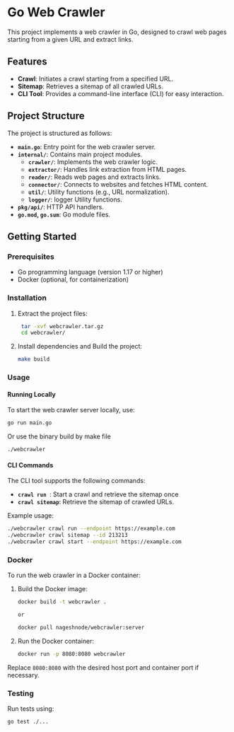 # Go Web Crawler

This project implements a web crawler in Go, designed to crawl web pages starting from a given URL and extract links.

## Features

- **Crawl**: Initiates a crawl starting from a specified URL.
- **Sitemap**: Retrieves a sitemap of all crawled URLs.
- **CLI Tool**: Provides a command-line interface (CLI) for easy interaction.

## Project Structure

The project is structured as follows:

- **`main.go`**: Entry point for the web crawler server.
- **`internal/`**: Contains main project modules.
  - **`crawler/`**: Implements the web crawler logic.
  - **`extractor/`**: Handles link extraction from HTML pages.
  - **`reader/`**: Reads web pages and extracts links.
  - **`connector/`**: Connects to websites and fetches HTML content.
  - **`util/`**: Utility functions (e.g., URL normalization).
  - **`logger/`**: logger Utility functions.
- **`pkg/api/`**: HTTP API handlers.
- **`go.mod`, `go.sum`**: Go module files.

## Getting Started

### Prerequisites

- Go programming language (version 1.17 or higher)
- Docker (optional, for containerization)

### Installation

1. Extract the project files:

   ```bash
    tar -xvf webcrawler.tar.gz
    cd webcrawler/
   ```

2. Install dependencies and Build the project:

   ```bash
   make build
   ```

### Usage

#### Running Locally

To start the web crawler server locally, use:

```bash
go run main.go
```
Or use the binary build by make file
```
./webcrawler
```

#### CLI Commands

The CLI tool supports the following commands:

- **`crawl run `**:  Start a crawl and retrieve the sitemap once
- **`crawl sitemap`**: Retrieve the sitemap of crawled URLs.

Example usage:

```bash
./webcrawler crawl run --endpoint https://example.com
./webcrawler crawl sitemap --id 213213
./webcrawler crawl start --endpoint https://example.com
```

### Docker

To run the web crawler in a Docker container:

1. Build the Docker image:

   ```bash
   docker build -t webcrawler .
   
   or 

   docker pull nageshnode/webcrawler:server
   ```
  
2. Run the Docker container:

   ```bash
   docker run -p 8080:8080 webcrawler
   ```

Replace `8080:8080` with the desired host port and container port if necessary.

### Testing

Run tests using:

```bash
go test ./...
```

